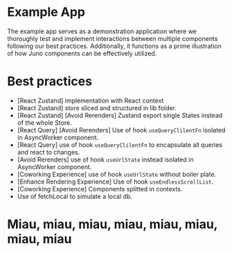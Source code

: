 # Example App

The example app serves as a demonstration application where we thoroughly test and implement interactions between multiple components following our best practices. Additionally, it functions as a prime illustration of how Juno components can be effectively utilized.

# Best practices

- [React Zustand] implementation with React context
- [React Zustand] store sliced and structured in lib folder.
- [React Zustand] [Avoid Rerenders] Zustand export single States instead of the whole Store.
- [React Query] [Avoid Rerenders] Use of hook `useQueryClilentFn` isolated in AsyncWorker component.
- [React Query] use of hook `useQueryClilentFn` to encapsulate all queries and react to changes.
- [Avoid Rerenders] use of hook `useUrlState` instead isolated in AsyncWorker component.
- [Coworking Experience] use of hook `useUrlState` without boiler plate.
- [Enhance Rendering Experience] Use of hook `useEndlessScrollList`.
- [Coworking Experience] Components splitted in contexts.
- Use of fetchLocal to simulate a local db.

# Miau, miau, miau, miau, miau, miau, miau, miau
